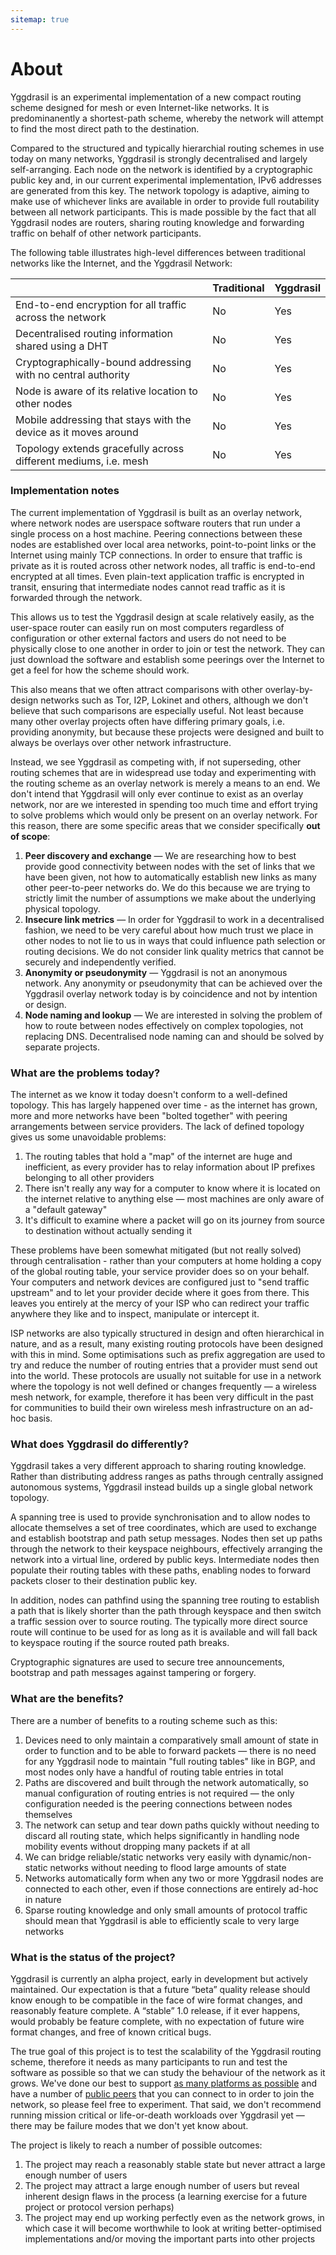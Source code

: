 ```yaml
---
sitemap: true
---
```


# About

Yggdrasil is an experimental implementation of a new compact routing scheme designed for mesh or even Internet-like networks. It is predominanently a shortest-path scheme, whereby the network will attempt to find the most direct path to the destination.

Compared to the structured and typically hierarchial routing schemes in use today on many networks, Yggdrasil is strongly decentralised and largely self-arranging. Each node on the network is identified by a cryptographic public key and, in our current experimental implementation, IPv6 addresses are generated from this key. The network topology is adaptive, aiming to make use of whichever links are available in order to provide full routability between all network participants. This is made possible by the fact that all Yggdrasil nodes are routers, sharing routing knowledge and forwarding traffic on behalf of other network participants.

The following table illustrates high-level differences between traditional networks like the Internet, and the Yggdrasil Network:

|                                                                 | Traditional | Yggdrasil |
| --------------------------------------------------------------- | ----------- | --------- |
| End-to-end encryption for all traffic across the network        | No          | Yes       |
| Decentralised routing information shared using a DHT            | No          | Yes       |
| Cryptographically-bound addressing with no central authority    | No          | Yes       |
| Node is aware of its relative location to other nodes           | No          | Yes       |
| Mobile addressing that stays with the device as it moves around | No          | Yes       |
| Topology extends gracefully across different mediums, i.e. mesh | No          | Yes       |

### Implementation notes

The current implementation of Yggdrasil is built as an overlay network, where network nodes are userspace software routers that run under a single process on a host machine. Peering connections between these nodes are established over local area networks, point-to-point links or the Internet using mainly TCP connections. In order to ensure that traffic is private as it is routed across other network nodes, all traffic is end-to-end encrypted at all times. Even plain-text application traffic is encrypted in transit, ensuring that intermediate nodes cannot read traffic as it is forwarded through the network.

This allows us to test the Yggdrasil design at scale relatively easily, as the user-space router can easily run on most computers regardless of configuration or other external factors and users do not need to be physically close to one another in order to join or test the network. They can just download the software and establish some peerings over the Internet to get a feel for how the scheme should work.

This also means that we often attract comparisons with other overlay-by-design networks such as Tor, I2P, Lokinet and others, although we don't believe that such comparisons are especially useful. Not least because many other overlay projects often have differing primary goals, i.e. providing anonymity, but because these projects were designed and built to always be overlays over other network infrastructure.

Instead, we see Yggdrasil as competing with, if not superseding, other routing schemes that are in widespread use today and experimenting with the routing scheme as an overlay network is merely a means to an end. We don't intend that Yggdrasil will only ever continue to exist as an overlay network, nor are we interested in spending too much time and effort trying to solve problems which would only be present on an overlay network. For this reason, there are some specific areas that we consider specifically **out of scope**:

1. **Peer discovery and exchange** — We are researching how to best provide good connectivity between nodes with the set of links that we have been given, not how to automatically establish new links as many other peer-to-peer networks do. We do this because we are trying to strictly limit the number of assumptions we make about the underlying physical topology.
1. **Insecure link metrics** — In order for Yggdrasil to work in a decentralised fashion, we need to be very careful about how much trust we place in other nodes to not lie to us in ways that could influence path selection or routing decisions. We do not consider link quality metrics that cannot be securely and independently verified.
1. **Anonymity or pseudonymity** — Yggdrasil is not an anonymous network. Any anonymity or pseudonymity that can be achieved over the Yggdrasil overlay network today is by coincidence and not by intention or design.
1. **Node naming and lookup** — We are interested in solving the problem of how to route between nodes effectively on complex topologies, not replacing DNS. Decentralised node naming can and should be solved by separate projects.

### What are the problems today?

The internet as we know it today doesn't conform to a well-defined topology. This has largely happened over time - as the internet has grown, more and more networks have been "bolted together" with peering arrangements between service providers. The lack of defined topology gives us some unavoidable problems:

1. The routing tables that hold a "map" of the internet are huge and inefficient, as every provider has to relay information about IP prefixes belonging to all other providers
1. There isn't really any way for a computer to know where it is located on the internet relative to anything else — most machines are only aware of a "default gateway"
1. It's difficult to examine where a packet will go on its journey from source to destination without actually sending it

These problems have been somewhat mitigated (but not really solved) through centralisation - rather than your computers at home holding a copy of the global routing table, your service provider does so on your behalf. Your computers and network devices are configured just to "send traffic upstream" and to let your provider decide where it goes from there. This leaves you entirely at the mercy of your ISP who can redirect your traffic anywhere they like and to inspect, manipulate or intercept it.

ISP networks are also typically structured in design and often hierarchical in nature, and as a result, many existing routing protocols have been designed with this in mind. Some optimisations such as prefix aggregation are used to try and reduce the number of routing entries that a provider must send out into the world. These protocols are usually not suitable for use in a network where the topology is not well defined or changes frequently — a wireless mesh network, for example, therefore it has been very difficult in the past for communities to build their own wireless mesh infrastructure on an ad-hoc basis.

### What does Yggdrasil do differently?

Yggdrasil takes a very different approach to sharing routing knowledge. Rather than distributing address ranges as paths through centrally assigned autonomous systems, Yggdrasil instead builds up a single global network topology.

A spanning tree is used to provide synchronisation and to allow nodes to allocate themselves a set of tree coordinates, which are used to exchange and establish bootstrap and path setup messages. Nodes then set up paths through the network to their keyspace neighbours, effectively arranging the network into a virtual line, ordered by public keys. Intermediate nodes then populate their routing tables with these paths, enabling nodes to forward packets closer to their destination public key.

In addition, nodes can pathfind using the spanning tree routing to establish a path that is likely shorter than the path through keyspace and then switch a traffic session over to source routing. The typically more direct source route will continue to be used for as long as it is available and will fall back to keyspace routing if the source routed path breaks.

Cryptographic signatures are used to secure tree announcements, bootstrap and path messages against tampering or forgery.

### What are the benefits?

There are a number of benefits to a routing scheme such as this:

1. Devices need to only maintain a comparatively small amount of state in order to function and to be able to forward packets — there is no need for any Yggdrasil node to maintain "full routing tables" like in BGP, and most nodes only have a handful of routing table entries in total
1. Paths are discovered and built through the network automatically, so manual configuration of routing entries is not required — the only configuration needed is the peering connections between nodes themselves
1. The network can setup and tear down paths quickly without needing to discard all routing state, which helps significantly in handling node mobility events without dropping many packets if at all
1. We can bridge reliable/static networks very easily with dynamic/non-static networks without needing to flood large amounts of state
1. Networks automatically form when any two or more Yggdrasil nodes are connected to each other, even if those connections are entirely ad-hoc in nature
1. Sparse routing knowledge and only small amounts of protocol traffic should mean that Yggdrasil is able to efficiently scale to very large networks

### What is the status of the project?

Yggdrasil is currently an alpha project, early in development but actively maintained. Our expectation is that a future “beta” quality release should know enough to be compatible in the face of wire format changes, and reasonably feature complete. A “stable” 1.0 release, if it ever happens, would probably be feature complete, with no expectation of future wire format changes, and free of known critical bugs.

The true goal of this project is to test the scalability of the Yggdrasil routing scheme, therefore it needs as many participants to run and test the software as possible so that we can study the behaviour of the network as it grows. We've done our best to support [as many platforms as possible](installation.md) and have a number of [public peers](https://github.com/yggdrasil-network/public-peers) that you can connect to in order to join the network, so please feel free to experiment. That said, we don't recommend running mission critical or life-or-death workloads over Yggdrasil yet — there may be failure modes that we don't yet know about.

The project is likely to reach a number of possible outcomes:

1. The project may reach a reasonably stable state but never attract a large enough number of users
1. The project may attract a large enough number of users but reveal inherent design flaws in the process (a learning exercise for a future project or protocol version perhaps)
1. The project may end up working perfectly even as the network grows, in which case it will become worthwhile to look at writing better-optimised implementations and/or moving the important parts into other projects
